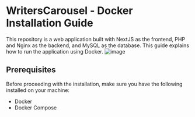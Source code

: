 # WritersCarousel - Docker Installation Guide
This repository is a web application built with NextJS as the frontend, PHP and Nginx as the backend, and MySQL as the database. This guide explains how to run the application using Docker.
![image](https://user-images.githubusercontent.com/93376408/228211017-3afc17d9-4b6f-49da-872a-df0bd557ebb7.png)

## Prerequisites
Before proceeding with the installation, make sure you have the following installed on your machine:

- Docker
- Docker Compose

